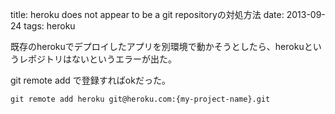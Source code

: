 title:  heroku does not appear to be a git repositoryの対処方法
date: 2013-09-24
tags: heroku

既存のherokuでデプロイしたアプリを別環境で動かそうとしたら、herokuというレポジトリはないというエラーが出た。

git remote add で登録すればokだった。

    git remote add heroku git@heroku.com:{my-project-name}.git






